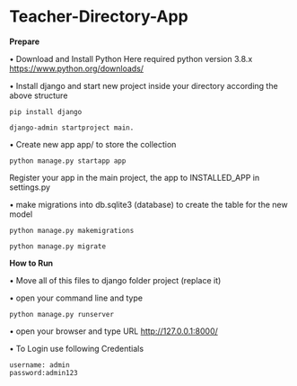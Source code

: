 # Teacher-Directory-App

**Prepare**

•	Download and Install Python Here required python version 3.8.x https://www.python.org/downloads/

•	Install django and start new project inside your directory according the above structure

   	pip install django

   	django-admin startproject main.

•	Create new app app/ to store the collection

   	python manage.py startapp app

 Register your app in the main project, the app to INSTALLED_APP in settings.py
 
•	 make migrations into db.sqlite3 (database) to create the table for the new model

	python manage.py makemigrations

   	python manage.py migrate

**How to Run**

•	Move all of this files to django folder project (replace it)

•	open your command line and type 
	
	python manage.py runserver

•	open your browser and type URL http://127.0.0.1:8000/

•	To Login use following Credentials 

	username: admin
	password:admin123


